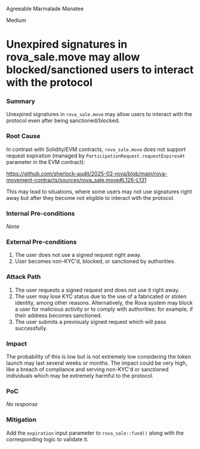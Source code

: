 Agreeable Marmalade Manatee

Medium

# Unexpired signatures in rova_sale.move may allow blocked/sanctioned users to interact with the protocol

### Summary

Unexpired signatures in `rova_sale.move` may allow users to interact with the protocol even after being sanctioned/blocked.

### Root Cause

In contrast with Solidity/EVM contracts, `rova_sale.move` does not support request expiration (managed by `ParticipationRequest.requestExpiresAt` parameter in the EVM contract):

https://github.com/sherlock-audit/2025-02-rova/blob/main/rova-movement-contracts/sources/rova_sale.move#L126-L131


This may lead to situations, where some users may not use signatures right away but after they become not eligible to interact with the protocol.

### Internal Pre-conditions

_None_

### External Pre-conditions

1. The user does not use a signed request right away.
2. User becomes non-KYC'd, blocked, or sanctioned by authorities.

### Attack Path

1. The user requests a signed request and does not use it right away.
2. The user may lose KYC status due to the use of a fabricated or stolen identity, among other reasons. Alternatively, the Rova system may block a user for malicious activity or to comply with authorities: for example, if their address becomes sanctioned.
3. The user submits a previously signed request which will pass successfully.


### Impact

The probability of this is low but is not extremely low considering the token launch may last several weeks or months. The impact could be very high, like a breach of compliance and serving non-KYC'd or sanctioned individuals which may be extremely harmful to the protocol.

### PoC

_No response_

### Mitigation

Add the `expiration` input parameter to `rova_sale::fund()` along with the corresponding logic to validate it.
